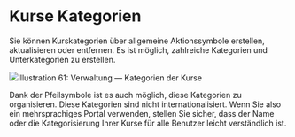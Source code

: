 # Kurse Kategorien

Sie können Kurskategorien über allgemeine Aktionssymbole erstellen, aktualisieren oder entfernen. Es ist möglich, zahlreiche Kategorien und Unterkategorien zu erstellen.

![](../../.gitbook/assets/images65%20%286%29.png)Illustration 61: Verwaltung — Kategorien der Kurse

Dank der Pfeilsymbole ist es auch möglich, diese Kategorien zu organisieren. Diese Kategorien sind nicht internationalisiert. Wenn Sie also ein mehrsprachiges Portal verwenden, stellen Sie sicher, dass der Name oder die Kategorisierung Ihrer Kurse für alle Benutzer leicht verständlich ist.